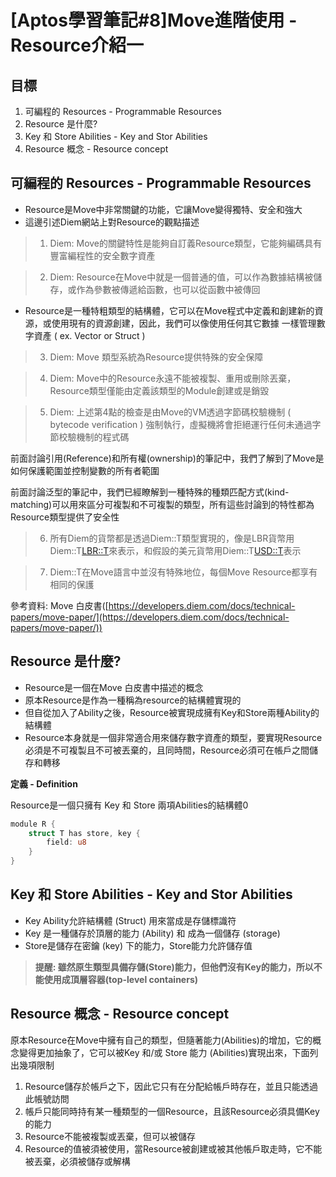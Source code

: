 # [Aptos學習筆記#8]Move進階使用 - Resource介紹一

## 目標

1. 可編程的 Resources - Programmable Resources
2. Resource 是什麼?
3. Key 和 Store Abilities - Key and Stor Abilities
4. Resource 概念 - Resource concept

## 可編程的 Resources - Programmable Resources

- Resource是Move中非常關鍵的功能，它讓Move變得獨特、安全和強大
- 這邊引述Diem網站上對Resource的觀點描述

> 1. Diem: Move的關鍵特性是能夠自訂義Resource類型，它能夠編碼具有豐富編程性的安全數字資產
> 

> 2. Diem: Resource在Move中就是一個普通的值，可以作為數據結構被儲存，或作為參數被傳遞給函數，也可以從函數中被傳回
> 
- Resource是一種特粗類型的結構體，它可以在Move程式中定義和創建新的資源，或使用現有的資源創建，因此，我們可以像使用任何其它數據 一樣管理數字資產 ( ex. Vector or Struct )

> 3. Diem: Move 類型系統為Resource提供特殊的安全保障
> 

> 4. Diem: Move中的Resource永遠不能被複製、重用或刪除丟棄，Resource類型僅能由定義該類型的Module創建或是銷毀
> 

> 5. Diem: 上述第4點的檢查是由Move的VM透過字節碼校驗機制 ( bytecode verification ) 強制執行，虛擬機將會拒絕運行任何未通過字節校驗機制的程式碼
> 

前面討論引用(Reference)和所有權(ownership)的筆記中，我們了解到了Move是如何保護範圍並控制變數的所有者範圍

前面討論泛型的筆記中，我們已經瞭解到一種特殊的種類匹配方式(kind-matching)可以用來區分可複製和不可複製的類型，所有這些討論到的特性都為Resource類型提供了安全性

> 6. 所有Diem的貨幣都是透過Diem::T類型實現的，像是LBR貨幣用Diem::T<LBR::T>來表示，和假設的美元貨幣用Diem::T<USD::T>表示
> 

> 7. Diem::T在Move語言中並沒有特殊地位，每個Move Resource都享有相同的保護
> 

參考資料: Move 白皮書([https://developers.diem.com/docs/technical-papers/move-paper/](https://developers.diem.com/docs/technical-papers/move-paper/))

## Resource 是什麼?

- Resource是一個在Move 白皮書中描述的概念
- 原本Resource是作為一種稱為resource的結構體實現的
- 但自從加入了Ability之後，Resource被實現成擁有Key和Store兩種Ability的結構體
- Resource本身就是一個非常適合用來儲存數字資產的類型，要實現Resource必須是不可複製且不可被丟棄的，且同時間，Resource必須可在帳戶之間儲存和轉移

**定義 - Definition**

Resource是一個只擁有 Key 和 Store 兩項Abilities的結構體0

```rust
module R {
    struct T has store, key {
        field: u8
    }
}
```

## Key 和 Store Abilities - Key and Stor Abilities

- Key Ability允許結構體 (Struct) 用來當成是存儲標識符
- Key 是一種儲存於頂層的能力 (Ability)  和 成為一個儲存 (storage)
- Store是儲存在密鑰 (key) 下的能力，Store能力允許儲存值

> **提醒: 雖然原生類型具備存儲(Store)能力，但他們沒有Key的能力，所以不能使用成頂層容器(top-level containers)**
> 

## Resource 概念 - Resource concept

原本Resource在Move中擁有自己的類型，但隨著能力(Abilities)的增加，它的概念變得更加抽象了，它可以被Key 和/或 Store 能力 (Abilities)實現出來，下面列出幾項限制

1. Resource儲存於帳戶之下，因此它只有在分配給帳戶時存在，並且只能透過此帳號訪問
2. 帳戶只能同時持有某一種類型的一個Resource，且該Resource必須具備Key的能力
3. Resource不能被複製或丟棄，但可以被儲存
4. Resource的值被須被使用，當Resource被創建或被其他帳戶取走時，它不能被丟棄，必須被儲存或解構
